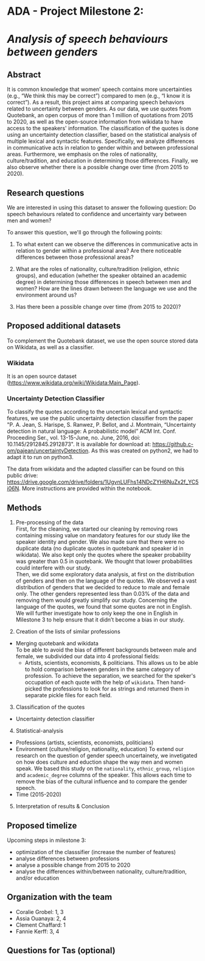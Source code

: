 # ADA - Project Milestone 2: 
# *Analysis of speech behaviours between genders*

## Abstract 

It is common knowledge that women’ speech contains more uncertainties (e.g., “We think this may be correct”) compared to men (e.g., “I know it is correct”). As a result, this project aims at comparing speech behaviors related to uncertainty between genders. As our data, we use quotes from Quotebank, an open corpus of more than 1 million of quotations from 2015 to 2020, as well as the open-source information from wikidata to have access to the speakers' information. The classification of the quotes is done using an uncertainty detection classifier, based on the statistical analysis of multiple lexical and syntactic features. Specifically, we analyze differences in communicative acts in relation to gender within and between professional areas. Furthermore, we emphasis on the roles of nationality, culture/tradition, and education in determining those differences. Finally, we also observe whether there is a possible change over time (from 2015 to 2020).

## Research questions 

We are interested in using this dataset to answer the following question: Do speech behaviours related to confidence and uncertainty vary between men and women?

To answer this question, we'll go through the following points:

1. To what extent can we observe the differences in communicative acts in relation to gender within a professional area? Are there noticeable differences between those professional areas?

2. What are the roles of nationality, culture/tradition (religion, ethnic groups), and education (whether the speaker obtained an academic degree) in determining those differences in speech between men and women? How are the lines drawn between the language we use and the environment around us?

3. Has there been a possible change over time (from 2015 to 2020)?

## Proposed additional datasets
To complement the Quotebank dataset, we use the open source stored data on Wikidata, as well as a classifier.

### Wikidata
It is an open source dataset (https://www.wikidata.org/wiki/Wikidata:Main_Page).

### Uncertainty Detection Classifier
To classify the quotes according to the uncertain lexical and syntactic features, we use the public uncertainty detection classifier from the paper "P. A. Jean, S. Harispe, S. Ranwez, P. Bellot, and J. Montmain, “Uncertainty detection in natural language: A probabilistic model” ACM Int. Conf. Proceeding Ser., vol. 13-15-June, no. June, 2016, doi: 10.1145/2912845.2912873". It is available for download at: https://github.c-om/pajean/uncertaintyDetection. As this was created on python2, we had to adapt it to run on python3.

The data from wikidata and the adapted classifier can be found on this public drive: https://drive.google.com/drive/folders/1UgvnLUFhs14NDcZYH6NuZx2f_YC5i06N. More instructions are provided within the notebook.


## Methods

1. Pre-processing of the data  
  First, for the cleaning, we started our cleaning by removing rows containing missing value on mandatory features for our study like the speaker identity and gender. We also made sure that there were no duplicate data (no duplicate quotes in quotebank and speaker id in wikidata). We also kept only the quotes where the speaker probability was greater than 0.5 in quotebank. We thought that lower probabilities could interfere with our study.  
Then, we did some exploratory data analysis, at first on the distribution of genders and then on the language of the quotes. We observed a vast distribution of genders that we decided to reduce to male and female only. The other genders represented less than 0.03% of the data and removing them would greatly simplify our study. Concerning the language of the quotes, we found that some quotes are not in English. We will further investigate how to only keep the one in English in Milestone 3 to help ensure that it didn’t become a bias in our study.  

2. Creation of the lists of similar professions
- Merging quotebank and wikidata  
To be able to avoid the bias of different backgrounds between male and female, we subdivided our data into 4 professional fields:
  - Artists, scientists, economists, & politicians.
This allows us to be able to hold comparison between genders in the same category of profession. To achieve the separation, we searched for the speker's occupation of each quote with the help of `wikidata`. Then hand-picked the professions to look for as strings and returned them in separate pickle files for each field.
3. Classification of the quotes
  - Uncertainty detection classifier
4. Statistical-analysis
  - Professions (artists, scientists, economists, politicians)
  - Environment (culture/religion, nationality, education)
To extend our research on the question of gender speech uncertainety, we invetigated on how does culture and eduction shape the way men and women speak. We based this study on the `nationality`, `ethnic_group`, `religion` and `academic_degree` columns of the speaker. This allows each time to remove the bias of the cultural influence and to compare the gender speech.
  - Time (2015-2020)
5. Interpretation of results & Conclusion



## Proposed timelize 

Upcoming steps in milestone 3:
- optimization of the classsifier (increase the number of features)
- analyse differences between professions
- analyse a possible change from 2015 to 2020
- analyse the differences within/between nationality, culture/tradition, and/or education


## Organization with the team

- Coralie Grobel: 1, 3
- Assia Ouanaya: 2, 4
- Clement Chaffard: 1
- Fannie Kerff: 3, 4


## Questions for Tas (optional)

